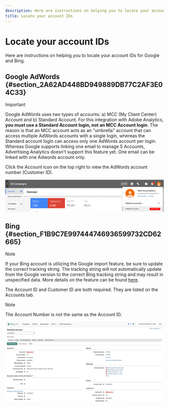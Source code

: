 ```yaml
---
description: Here are instructions on helping you to locate your account IDs for Google and Bing.
title: Locate your account IDs
---
```


# Locate your account IDs

Here are instructions on helping you to locate your account IDs for Google and Bing.

## Google AdWords {#section_2A62AD448BD949889DB77C2AF3E04C33}

>[!IMPORTANT]
>
>Google AdWords uses two types of accounts: a) MCC (My Client Center) Account and b) Standard Account. For this integration with Adobe Analytics, **you must use a Standard Account login, not an MCC Account login**. The reason is that an MCC account acts as an "umbrella" account that can access multiple AdWords accounts with a single login, whereas the Standard account login can access only one AdWords account per login. Whereas Google supports linking one email to manage 5 Accounts, Advertising Analytics doesn't support this feature yet. One email can be linked with one Adwords account only.

Click the Account icon on the top right to view the AdWords account number (Customer ID).

![](assets/google_account.png)

## Bing {#section_F1B9C7E997444746936599732CD62665}

>[!NOTE]
>
>If your Bing account is utilizing the Google import feature, be sure to update the correct tracking string. The tracking string will not automatically update from the Google version to the correct Bing tracking string and may result in unspecified data. More details on the feature can be found [here](https://help.ads.microsoft.com/apex/index/3/en/50851/).

The Account ID and Customer ID are both required. They are listed on the Accounts tab.

>[!NOTE]
>
>The Account Number is not the same as the Account ID.

![](assets/bing_id.png)
